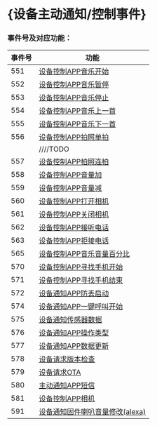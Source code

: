 # {设备主动通知/控制事件}


### 事件号及对应功能：

| 事件号 | 功能                                                         |
| ------ | ------------------------------------------------------------ |
| 551    | [设备控制APP音乐开始](./IDODeviceControlMusicStart.md)       |
| 552    | [设备控制APP音乐暂停](./IDODeviceControlMusicPause.md)       |
| 553    | [设备控制APP音乐停止](./IDODeviceControlMusicStop.md)        |
| 554    | [设备控制APP音乐上一首](./IDODeviceControlMusicLast.md)      |
| 555    | [设备控制APP音乐下一首](./IDODeviceControlMusicNext.md)      |
| 556    | [设备控制APP拍照单拍](./IDODeviceControlPhotoSingleShot.md)  |
|        | ////TODO                                                     |
| 557    | [设备控制APP拍照连拍](./IDODeviceControlPhotoBurst.md)       |
| 558    | [设备控制APP音量加](./IDODeviceControlVolumeUp.md)           |
| 559    | [设备控制APP音量减](./IDODeviceControlVolumeDown.md)         |
| 560    | [设备控制APP打开相机](./IDODeviceControlOpenCamera.md)       |
| 561    | [设备控制APP关闭相机](./IDODeviceControlCloseCamera.md)      |
| 562    | [设备控制APP接听电话](./IDODeviceControlPhoneAnswer.md)      |
| 563    | [设备控制APP拒接电话](./IDODeviceControlPhoneReject.md)      |
| 565    | [设备控制APP音乐音量百分比](./IDODeviceControlVolumePercentage.md) |
| 570    | [设备控制APP寻找手机开始](./IDODeviceControlFindPhoneStart.md) |
| 571    | [设备控制APP寻找手机结束](./IDODeviceControlFindPhoneStop.md) |
| 572    | [设备通知APP防丢启动](./IDODeviceControlAntiLostStart.md)    |
| 574    | [设备通知APP一键呼叫开始](./IDODeviceControlOnekeySOSStart.md) |
| 575    | [设备通知传感器数据](./IDODeviceControlSensorDataNotice.md)  |
| 576    | [设备通知APP操作类型](./IDODeviceControlOperate.md)          |
| 577    | [设备通知APP数据更新](./IDODeviceControlDataUpdate.md)       |
| 578    | [设备请求版本检查](./IDODeviceControlRequestCheckUpdate.md)  |
| 579    | [设备请求OTA](./IDODeviceControlRequestStartOta.md)          |
| 580    | [主动通知APP短信](./IDODeviceControlFastMsgUpdate.md)        |
| 581    | [设备控制APP相机](./IDODeviceControlPhotograph.md)           |
| 591    | [设备通知固件喇叭音量修改(alexa)](./IDODeviceControlSpeakerValue.md) |

